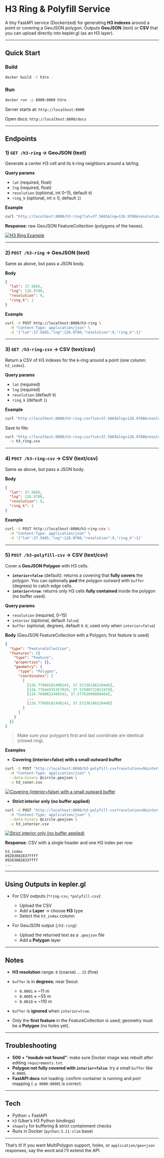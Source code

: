 # H3 Ring & Polyfill Service

A tiny FastAPI service (Dockerized) for generating **H3 indexes** around a point or covering a GeoJSON polygon.
Outputs **GeoJSON** (text) or **CSV** that you can upload directly into kepler.gl (as an H3 layer).

---

## Quick Start

### Build

```bash
docker build -t h3ro .
```

### Run

```bash
docker run -p 8000:8000 h3ro
```

Server starts at: `http://localhost:8000`

Open docs: `http://localhost:8000/docs`

---

## Endpoints

### 1) `GET /h3-ring` → GeoJSON (text)

Generate a center H3 cell and its k‑ring neighbors around a lat/lng.

**Query params**

* `lat` (required, float)
* `lng` (required, float)
* `resolution` (optional, int 0–15, default `9`)
* `ring_k` (optional, int ≥ 0, default `1`)

**Example**

```bash
curl "http://localhost:8000/h3-ring?lat=37.5665&lng=126.9780&resolution=9&ring_k=1"
```

**Response**: raw GeoJSON FeatureCollection (polygons of the hexes).

<a href="assets/resolution-9_depth-1.png" target="_blank">
    <img src="assets/resolution-9_depth-1.png" alt="H3 Ring Example" style="max-width:100%; max-height:40vh; height:auto;">
</a>

---

### 2) `POST /h3-ring` → GeoJSON (text)

Same as above, but pass a JSON body.

**Body**

```json
{
  "lat": 37.5665,
  "lng": 126.9780,
  "resolution": 9,
  "ring_k": 1
}
```

**Example**

```bash
curl -X POST http://localhost:8000/h3-ring \
  -H "Content-Type: application/json" \
  -d '{"lat":37.5665,"lng":126.9780,"resolution":9,"ring_k":1}'
```

---

### 3) `GET /h3-ring-csv` → CSV (text/csv)

Return a CSV of H3 indexes for the k‑ring around a point (one column: `h3_index`).

**Query params**

* `lat` (required)
* `lng` (required)
* `resolution` (default `9`)
* `ring_k` (default `1`)

**Example**

```bash
curl "http://localhost:8000/h3-ring-csv?lat=37.5665&lng=126.9780&resolution=9&ring_k=1"
```

Save to file:

```bash
curl "http://localhost:8000/h3-ring-csv?lat=37.5665&lng=126.9780&resolution=9&ring_k=1" \
  -o h3_ring.csv
```

---

### 4) `POST /h3-ring-csv` → CSV (text/csv)

Same as above, but pass a JSON body.

**Body**

```json
{
  "lat": 37.5665,
  "lng": 126.9780,
  "resolution": 9,
  "ring_k": 1
}
```

**Example**

```bash
curl -X POST http://localhost:8000/h3-ring-csv \
  -H "Content-Type: application/json" \
  -d '{"lat":37.5665,"lng":126.9780,"resolution":9,"ring_k":1}'
```

---

### 5) `POST /h3-polyfill-csv` → CSV (text/csv)

Cover a **GeoJSON Polygon** with H3 cells.

* **`interior=false`** (default): returns a covering that **fully covers** the polygon.
  You can optionally **pad** the polygon outward with `buffer` (degrees) to catch edge cells.
* **`interior=true`**: returns only H3 cells **fully contained** inside the polygon (no buffer used).

**Query params**

* `resolution` (required, 0–15)
* `interior` (optional, default `false`)
* `buffer` (optional, degrees, default `0.0`; used only when `interior=false`)

**Body** (GeoJSON FeatureCollection with a Polygon; first feature is used)

```json
{
  "type": "FeatureCollection",
  "features": [{
    "type": "Feature",
    "properties": {},
    "geometry": {
      "type": "Polygon",
      "coordinates": [
        [
          [126.77069181498143, 37.57236186210446],
          [126.77044935357029, 37.57500721021979],
          [126.7698822498543, 37.57762090068464],
          ...
          [126.77069181498143, 37.57236186210446]
        ]
      ]
    }
  }]
}
```

> Make sure your polygon’s first and last coordinate are identical (closed ring).

**Examples**

* **Covering (interior=false) with a small outward buffer**

```bash
curl -X POST "http://localhost:8000/h3-polyfill-csv?resolution=9&interior=false&buffer=0.0005" \
  -H "Content-Type: application/json" \
  --data-binary @circle.geojson \
  -o h3_cover.csv
```

<a href="assets/h3_cover.png" target="_blank">
    <img src="assets/h3_cover.png" alt="Covering (interior=false) with a small outward buffer" style="max-width:100%; max-height:40vh; height:auto;">
</a>

* **Strict interior only (no buffer applied)**

```bash
curl -X POST "http://localhost:8000/h3-polyfill-csv?resolution=9&interior=true" \
  -H "Content-Type: application/json" \
  --data-binary @circle.geojson \
  -o h3_interior.csv
```

<a href="assets/h3_interior.png" target="_blank">
    <img src="assets/h3_interior.png" alt="Strict interior only (no buffer applied)" style="max-width:100%; max-height:40vh; height:auto;">
</a>

**Response**: CSV with a single header and one H3 index per row:

```csv
h3_index
89283082837ffff
89283082833ffff
...
```

---

## Using Outputs in kepler.gl

* For CSV outputs (`*ring-csv`, `*polyfill-csv`):

    * Upload the CSV
    * Add a **Layer** → choose **H3** type
    * Select the `h3_index` column

* For GeoJSON output (`/h3-ring`):

    * Upload the returned text as a `.geojson` file
    * Add a **Polygon** layer

---

## Notes

* **H3 resolution** range: `0` (coarse) … `15` (fine)
* `buffer` is in **degrees**; near Seoul:

    * `0.0001` ≈ \~11 m
    * `0.0005` ≈ \~55 m
    * `0.0010` ≈ \~110 m
* `buffer` is **ignored** when `interior=true`.
* Only the **first feature** in the FeatureCollection is used; geometry must be a **Polygon** (no holes yet).

---

## Troubleshooting

* **500 + “module not found”**: make sure Docker image was rebuilt after editing `requirements.txt`.
* **Polygon not fully covered with `interior=false`**: try a small `buffer` like `0.0005`.
* **FastAPI docs** not loading: confirm container is running and port mapping (`-p 8000:8000`) is correct.

---

## Tech

* Python + FastAPI
* `h3` (Uber’s H3 Python bindings)
* `shapely` for buffering & strict containment checks
* Runs in Docker (`python:3.11-slim` base)

---

That’s it! If you want MultiPolygon support, holes, or `application/geo+json` responses, say the word and I’ll extend the API.
